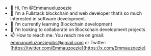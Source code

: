 - 👋 Hi, I’m @Emmanueluzoezie
- 👀 I’m a Fullstack blockchain and web developer that’s so much interested in software development.
- 🌱 I’m currently learning Blockchain development
- 💞️ I’m looking to collaborate on Blockchain development projects
- 📫 How to reach me. You reach me on gmail: emmanueluzoeziejobs@gmail.com or Twitter: [https://twitter.com/Emmauzoezie](https://x.com/Emmauzoezie)

<!---
Emmanueluzoezie/Emmanueluzoezie is a ✨ special ✨ repository because its `README.md` (this file) appears on your GitHub profile.
You can click the Preview link to take a look at your changes.
--->
